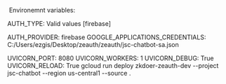 ​
Environemnt variables:
​

AUTH_TYPE: Valid values [firebase]

AUTH_PROVIDER: firebase
GOOGLE_APPLICATIONS_CREDENTIALS: C:/Users/ezgis/Desktop/zeauth/zeauth/jsc-chatbot-sa.json

UVICORN_PORT: 8080
UVICORN_WORKERS: 1
UVICORN_DEBUG: True
UVICORN_RELOAD: True 
gcloud run deploy zkdoer-zeauth-dev --project jsc-chatbot --region us-central1 --source .
